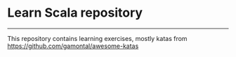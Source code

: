 # Learn Scala repository
------------------------

This repository contains learning exercises, mostly katas from https://github.com/gamontal/awesome-katas
